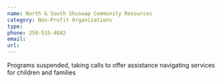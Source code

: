 ```yaml
---
name: North & South Shuswap Community Resources
category: Non-Profit Organizations
type: 
phone: 250-515-4682
email: 
url: 
---
```


Programs suspended, taking calls to offer assistance navigating services for children and families